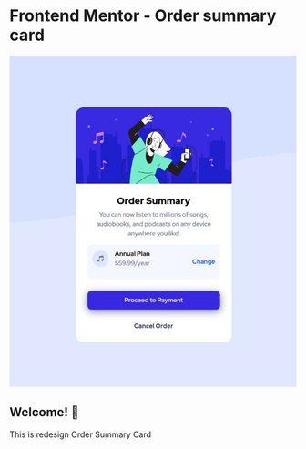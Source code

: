 # Frontend Mentor - Order summary card

![Design preview for the Order summary card coding challenge](./design/Screenshot.jpg)

## Welcome! 👋

This is redesign Order Summary Card
